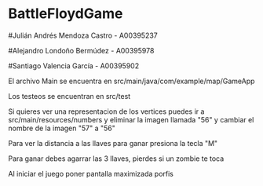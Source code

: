 # BattleFloydGame

#Julián Andrés Mendoza Castro - A00395237

#Alejandro Londoño Bermúdez - A00395978

#Santiago Valencia García - A00395902

El archivo Main se encuentra en
src/main/java/com/example/map/GameApp

Los testeos se encuentran en
src/test

Si quieres ver una representacion de los vertices puedes ir a src/main/resources/numbers y eliminar la imagen llamada "56" y cambiar el nombre de la imagen "57" a "56"

Para ver la distancia a las llaves para ganar presiona la tecla "M"

Para ganar debes agarrar las 3 llaves, pierdes si un zombie te toca

Al iniciar el juego poner pantalla maximizada porfis
